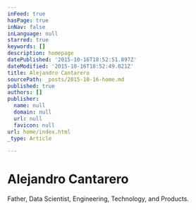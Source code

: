 ```yaml
---
inFeed: true
hasPage: true
inNav: false
inLanguage: null
starred: true
keywords: []
description: homepage
datePublished: '2015-10-16T18:52:51.897Z'
dateModified: '2015-10-16T18:52:49.021Z'
title: Alejandro Cantarero
sourcePath: _posts/2015-10-16-home.md
published: true
authors: []
publisher:
  name: null
  domain: null
  url: null
  favicon: null
url: home/index.html
_type: Article

---
```

# Alejandro Cantarero

Father, Data Scientist, Engineering, Technology, and Products.